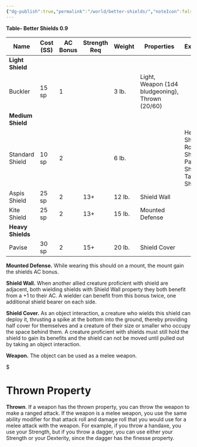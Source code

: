 ```yaml
---
{"dg-publish":true,"permalink":"/world/better-shields/","noteIcon":false}
---
```



**Table- Better Shields 0.9**

| Name              | Cost (SS) | AC Bonus | Strength Req | Weight | Properties                                      | Examples                                                |
| ----------------- | --------- | -------- | ------------ | ------ | ----------------------------------------------- | ------------------------------------------------------- |
| **Light Shield**  |           |          |              |        |                                                 |                                                         |
| Buckler           | 15 sp     | 1        |              | 3 lb.  | Light, Weapon (1d4 bludgeoning), Thrown (20/60) |                                                         |
| **Medium Shield** |           |          |              |        |                                                 |                                                         |
| Standard Shield   | 10 sp     | 2        |              | 6 lb.  |                                                 | Heater Shield, Round Shield, Parma Shield, Targe Shield |
| Aspis Shield      | 25 sp     | 2        | 13+          | 12 lb. | Shield Wall                                     |                                                         |
| Kite Shield       | 25 sp     | 2        | 13+          | 15 lb. | Mounted Defense                                 |                                                         |
| **Heavy Shields** |           |          |              |        |                                                 |                                                         |
| Pavise            | 30 sp     | 2        | 15+          | 20 lb. | Shield Cover                                    |                                                         |{ #tablebettershields}


**Mounted Defense.** While wearing this should on a mount, the mount gain the shields AC bonus.

**Shield Wall.** When another allied creature proficient with shield are adjacent, both wielding shields with Shield Wall property they both benefit from a +1 to their AC. A wielder can benefit from this bonus twice, one additional shield bearer on each side. 

**Shield Cover.** As an object interaction, a creature who wields this shield can deploy it, thrusting a spike at the bottom into the ground, thereby providing half cover for themselves and a creature of their size or smaller who occupy the space behind them. A creature proficient with shields must still hold the shield to gain its benefits and the shield can not be moved until pulled out by taking an object interaction.

**Weapon.** The object can be used as a melee weapon.


<div class="transclusion internal-embed is-loaded"><div class="markdown-embed">

$<div class="markdown-embed-title">

# Thrown Property

</div>


**Thrown**. If a weapon has the thrown property, you can throw the weapon to make a ranged attack. If the weapon is a melee weapon, you use the same ability modifier for that attack roll and damage roll that you would use for a melee attack with the weapon. For example, if you throw a handaxe, you use your Strength, but if you throw a dagger, you can use either your Strength or your Dexterity, since the dagger has the finesse property. 

</div></div>

